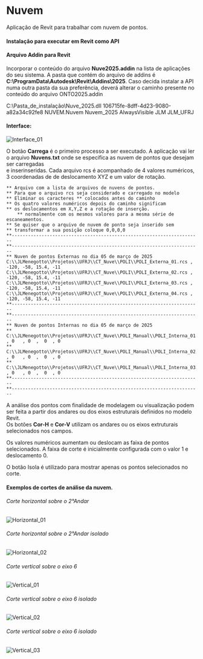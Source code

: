 # Nuvem
Aplicação de Revit para trabalhar com nuvem de pontos.

#### Instalação para executar em Revit como API 
 
#### Arquivo Addin para Revit
Incorporar o conteúdo do arquivo **Nuve2025.addin** na lista de aplicações do seu sistema. A pasta que contém do arquivo de addins é **C:\ProgramData\Autodesk\Revit\Addins\2025**. Caso decida instalar a API numa outra pasta da sua preferência, deverá alterar o caminho presente no conteúdo do arquivo ONTO2025.addin  

<AddIn Type="Command">
	 <Assembly>C:\Pasta_de_instalação\Nuve_2025.dll</Assembly>
	 <AddInId>106715fe-8dff-4d23-9080-a82a34c92fe8</AddInId>
	 <FullClassName>NUVEM.Nuvem</FullClassName>
	 <Text>Nuvem_2025</Text>
  	 <VisibilityMode>AlwaysVisible</VisibilityMode>
	 <VendorId>JLM</VendorId>
	 <VendorDescription>JLM_UFRJ</VendorDescription>
</AddIn>

#### Interface:
![Interface_01](https://github.com/user-attachments/assets/6ce06474-c195-42ec-8615-f94a70ed3c1e)

O botão **Carrega** é o primeiro processo a ser executado. A aplicação vai ler o arquivo **Nuvens.txt** onde se especifica as nuvem de pontos que desejam ser carregadas  
e inserinseridas. Cada arquivo rcs é acompanhado de 4 valores numéricos, 3 coordenadas de de deslocamento XYZ e um valor de rotação.  

	** Arquivo com a lista de arquivos de nuvens de pontos. 
	** Para que o arquivo rcs seja considerado e carregado no modelo 
	** Eliminar os caracteres ** colocados antes do caminho 
	** Os quatro valores numéricos depois do caminho significam
	** os deslocamentos em X,Y,Z e a rotação de inserção. 
        ** normalmente com os mesmos valores para a mesma série de escaneamentos.
	** Se quiser que o arquivo de nuvem de ponto seja inserido sem
	** transformar a sua posição coloque 0,0,0,0
	**----------------------------------------------------------------------
	**----------------------------------------------------------------------
	** Nuven de pontos Externas no dia 05 de março de 2025
	C:\\JLMenegotto\\Projetos\\UFRJ\\CT_Nuve\\POLI\\POLI_Externa_01.rcs , -120, -58, 15.4, -11
	C:\\JLMenegotto\\Projetos\\UFRJ\\CT_Nuve\\POLI\\POLI_Externa_02.rcs , -120, -58, 15.4, -11
 	C:\\JLMenegotto\\Projetos\\UFRJ\\CT_Nuve\\POLI\\POLI_Externa_03.rcs , -120, -58, 15.4, -11
  	C:\\JLMenegotto\\Projetos\\UFRJ\\CT_Nuve\\POLI\\POLI_Externa_04.rcs , -120, -58, 15.4, -11
	**----------------------------------------------------------------------
	**----------------------------------------------------------------------
	** Nuven de pontos Internas no dia 05 de março de 2025
	** C:\\JLMenegotto\\Projetos\\UFRJ\\CT_Nuve\\POLI_Manual\\POLI_Interna_01.rcs , 0   , 0  ,  0  , 0
	** C:\\JLMenegotto\\Projetos\\UFRJ\\CT_Nuve\\POLI_Manual\\POLI_Interna_02.rcs , 0   , 0  ,  0  , 0
 	** C:\\JLMenegotto\\Projetos\\UFRJ\\CT_Nuve\\POLI_Manual\\POLI_Interna_03.rcs , 0   , 0  ,  0  , 0
	**----------------------------------------------------------------------
	**----------------------------------------------------------------------

A análise dos pontos com finalidade de modelagem ou visualização podem ser feita a partir dos andares ou dos eixos estruturais definidos no modelo Revit.   
Os botões **Cor-H** e **Cor-V** utilizam os andares ou os eixos extruturais selecionados nos campos.   

Os valores numéricos aumentam ou deslocam as faixa de pontos selecionados. A faixa de corte é inicialmente configurada com o valor 1 e deslocamento 0.  

O botão Isola é utilizado para mostrar apenas os pontos selecionados no corte.

#### Exemplos de cortes de análise da nuvem.
###### Corte horizontal sobre o 2°Andar
![Horizontal_01](https://github.com/user-attachments/assets/2c9e6e24-e248-4cc4-8381-c97d057b695d)
###### Corte horizontal sobre o 2°Andar isolado
![Horizontal_02](https://github.com/user-attachments/assets/606a3694-0dd9-4824-a9e6-50bcf62f8013)
###### Corte vertical sobre o eixo 6
![Vertical_01](https://github.com/user-attachments/assets/741afd09-9b33-4cc1-a610-5b9ad1ef80a8)
###### Corte vertical sobre o eixo 6 isolado
![Vertical_02](https://github.com/user-attachments/assets/966e9895-bd03-4d3d-a2ea-7f1f80e29eed)
###### Corte vertical sobre o eixo 6 isolado
![Vertical_03](https://github.com/user-attachments/assets/c6d80f0f-a7bf-422b-b309-61b1d8ccdb88)




